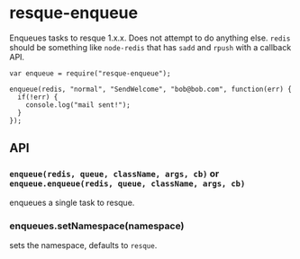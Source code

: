 # resque-enqueue

Enqueues tasks to resque 1.x.x. Does not attempt to do anything else. `redis` should be something like `node-redis` that has `sadd` and `rpush` with a callback API.

```
var enqueue = require("resque-enqueue");

enqueue(redis, "normal", "SendWelcome", "bob@bob.com", function(err) {
  if(!err) {
    console.log("mail sent!");
  }
});
```

## API

### `enqueue(redis, queue, className, args, cb)` or `enqueue.enqueue(redis, queue, className, args, cb)`

enqueues a single task to resque.

### enqueues.setNamespace(namespace)

sets the namespace, defaults to `resque`.

